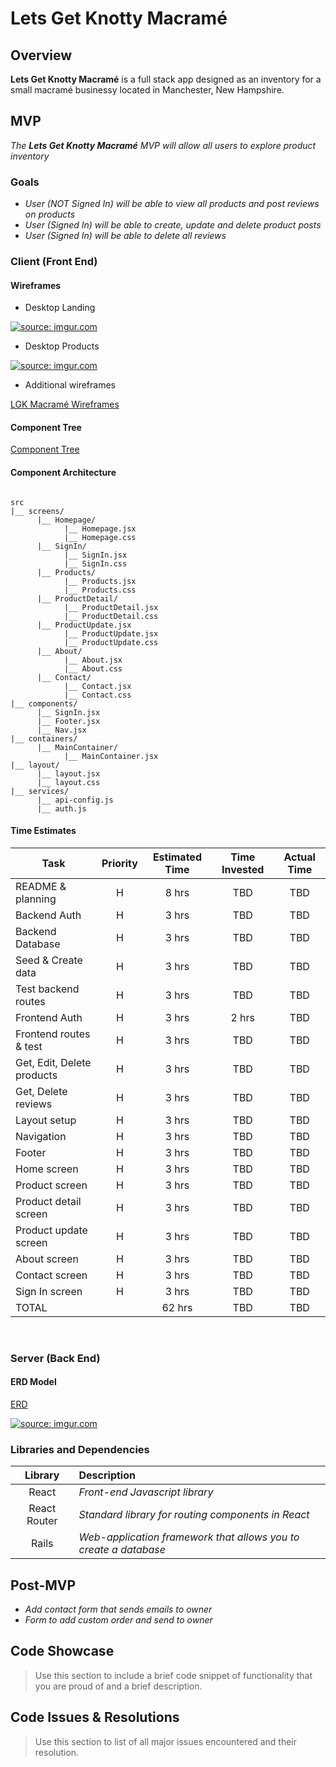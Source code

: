 # Lets Get Knotty Macramé

## Overview

**Lets Get Knotty Macramé** is a full stack app designed as an inventory for a small macramé businessy located in Manchester, New Hampshire.

## MVP

_The **Lets Get Knotty Macramé** MVP will allow all users to explore product inventory_

### Goals

- _User (NOT Signed In) will be able to view all products and post reviews on products_
- _User (Signed In) will be able to create, update and delete product posts_
- _User (Signed In) will be able to delete all reviews_

### Client (Front End)

#### Wireframes

- Desktop Landing

<a href="https://imgur.com/pehOdy1"><img src="https://i.imgur.com/pehOdy1.jpg" title="source: imgur.com" /></a>

- Desktop Products

<a href="https://imgur.com/bI4uRJg"><img src="https://i.imgur.com/bI4uRJg.png" title="source: imgur.com" /></a>

- Additional wireframes

[LGK Macramé Wireframes](https://www.figma.com/file/Tf5mRL78LeAkrSeBVOtiyx/LGK-Macram%C3%A9?node-id=18%3A2)

#### Component Tree

[Component Tree](https://whimsical.com/lets-get-knotty-macrame-component-tree-5dqhYFuvkBdgp8ZSfrVT9o)

#### Component Architecture

```structure

src
|__ screens/
      |__ Homepage/
            |__ Homepage.jsx
            |__ Homepage.css
      |__ SignIn/
            |__ SignIn.jsx
            |__ SignIn.css
      |__ Products/
            |__ Products.jsx
            |__ Products.css
      |__ ProductDetail/
            |__ ProductDetail.jsx
            |__ ProductDetail.css
      |__ ProductUpdate.jsx
            |__ ProductUpdate.jsx
            |__ ProductUpdate.css
      |__ About/
            |__ About.jsx
            |__ About.css
      |__ Contact/
            |__ Contact.jsx
            |__ Contact.css
|__ components/
      |__ SignIn.jsx
      |__ Footer.jsx
      |__ Nav.jsx
|__ containers/
      |__ MainContainer/
            |__ MainContainer.jsx
|__ layout/
      |__ layout.jsx
      |__ layout.css
|__ services/
      |__ api-config.js
      |__ auth.js

```

#### Time Estimates

| Task                       | Priority | Estimated Time | Time Invested | Actual Time |
| -------------------------- | :------: | :------------: | :-----------: | :---------: |
| README & planning          |    H     |     8 hrs      |      TBD      |     TBD     |
| Backend Auth               |    H     |     3 hrs      |      TBD      |     TBD     |
| Backend Database           |    H     |     3 hrs      |      TBD      |     TBD     |
| Seed & Create data         |    H     |     3 hrs      |      TBD      |     TBD     |
| Test backend routes        |    H     |     3 hrs      |      TBD      |     TBD     |
| Frontend Auth              |    H     |     3 hrs      |     2 hrs     |     TBD     |
| Frontend routes & test     |    H     |     3 hrs      |      TBD      |     TBD     |
| Get, Edit, Delete products |    H     |     3 hrs      |      TBD      |     TBD     |
| Get, Delete reviews        |    H     |     3 hrs      |      TBD      |     TBD     |
| Layout setup               |    H     |     3 hrs      |      TBD      |     TBD     |
| Navigation                 |    H     |     3 hrs      |      TBD      |     TBD     |
| Footer                     |    H     |     3 hrs      |      TBD      |     TBD     |
| Home screen                |    H     |     3 hrs      |      TBD      |     TBD     |
| Product screen             |    H     |     3 hrs      |      TBD      |     TBD     |
| Product detail screen      |    H     |     3 hrs      |      TBD      |     TBD     |
| Product update screen      |    H     |     3 hrs      |      TBD      |     TBD     |
| About screen               |    H     |     3 hrs      |      TBD      |     TBD     |
| Contact screen             |    H     |     3 hrs      |      TBD      |     TBD     |
| Sign In screen             |    H     |     3 hrs      |      TBD      |     TBD     |
| TOTAL                      |          |     62 hrs     |      TBD      |     TBD     |

<br>

### Server (Back End)

#### ERD Model

[ERD](https://drive.google.com/file/d/1uMmwVYqFvKwwi_ilNblD7EoPEpIuJkaV/view?usp=sharing)

<a href="https://imgur.com/62hPG0N"><img src="https://i.imgur.com/62hPG0N.jpg" title="source: imgur.com" /></a>

### Libraries and Dependencies

|   Library    | Description                                                      |
| :----------: | :--------------------------------------------------------------- |
|    React     | _Front-end Javascript library_                                   |
| React Router | _Standard library for routing components in React_               |
|    Rails     | _Web-application framework that allows you to create a database_ |

## Post-MVP

- _Add contact form that sends emails to owner_
- _Form to add custom order and send to owner_

## Code Showcase

> Use this section to include a brief code snippet of functionality that you are proud of and a brief description.

## Code Issues & Resolutions

> Use this section to list of all major issues encountered and their resolution.
